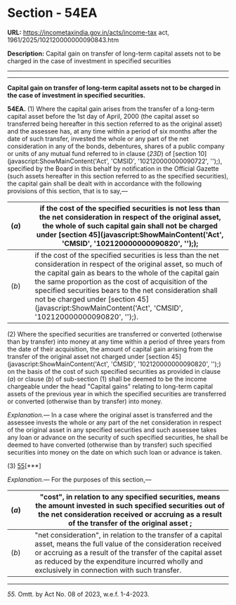 # Section - 54EA

**URL:** https://incometaxindia.gov.in/acts/income-tax act, 1961/2025/102120000000090843.htm

**Description:** Capital gain on transfer of long-term capital assets not to be charged in the case of investment in specified securities

---

****

**Capital gain on transfer of long-term capital assets not to be charged in the case of investment in specified securities.**

**54EA.** (1) Where the capital gain arises from the transfer of a long-term capital asset before the 1st day of April, 2000 (the capital asset so transferred being hereafter in this section referred to as the original asset) and the assessee has, at any time within a period of six months after the date of such transfer, invested the whole or any part of the net consideration in any of the bonds, debentures, shares of a public company or units of any mutual fund referred to in clause (_23D_) of [section 10](javascript:ShowMainContent\('Act', 'CMSID', '102120000000090722', ''\);), specified by the Board in this behalf by notification in the Official Gazette (such assets hereafter in this section referred to as the specified securities), the capital gain shall be dealt with in accordance with the following provisions of this section, that is to say,—

(_a_) |  |  if the cost of the specified securities is not less than the net consideration in respect of the original asset, the whole of such capital gain shall not be charged under [section 45](javascript:ShowMainContent\('Act', 'CMSID', '102120000000090820', ''\););  
---|---|---  
(_b_) |  |  if the cost of the specified securities is less than the net consideration in respect of the original asset, so much of the capital gain as bears to the whole of the capital gain the same proportion as the cost of acquisition of the specified securities bears to the net consideration shall not be charged under [section 45](javascript:ShowMainContent\('Act', 'CMSID', '102120000000090820', ''\);).  
  
(2) Where the specified securities are transferred or converted (otherwise than by transfer) into money at any time within a period of three years from the date of their acquisition, the amount of capital gain arising from the transfer of the original asset not charged under [section 45](javascript:ShowMainContent\('Act', 'CMSID', '102120000000090820', ''\);) on the basis of the cost of such specified securities as provided in clause (_a_) or clause (_b_) of sub-section (1) shall be deemed to be the income chargeable under the head "Capital gains" relating to long-term capital assets of the previous year in which the specified securities are transferred or converted (otherwise than by transfer) into money.

_Explanation.—_ In a case where the original asset is transferred and the assessee invests the whole or any part of the net consideration in respect of the original asset in any specified securities and such assessee takes any loan or advance on the security of such specified securities, he shall be deemed to have converted (otherwise than by transfer) such specified securities into money on the date on which such loan or advance is taken.

(3) [55](javascript:ShowFootnote\('fn55'\);)[***]

_Explanation.—_ For the purposes of this section,—

(_a_) |  |  "cost", in relation to any specified securities, means the amount invested in such specified securities out of the net consideration received or accruing as a result of the transfer of the original asset ;  
---|---|---  
(_b_) |  |  "net consideration", in relation to the transfer of a capital asset, means the full value of the consideration received or accruing as a result of the transfer of the capital asset as reduced by the expenditure incurred wholly and exclusively in connection with such transfer.  
  
* * *

_55._ Omtt. by Act No. 08 of 2023, w.e.f. 1-4-2023.